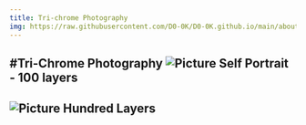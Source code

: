 ```yaml
---
title: Tri-chrome Photography
img: https://raw.githubusercontent.com/D0-0K/D0-0K.github.io/main/about.gif
---
```

#Tri-Chrome Photography
![Picture](https://raw.githubusercontent.com/D0-0K/D0-0K.github.io/main/about.gif)
Self Portrait - 100 layers
---
![Picture](https://raw.githubusercontent.com/D0-0K/D0-0K.github.io/main/about.gif)
Hundred Layers
---
